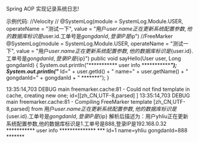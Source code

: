 Spring AOP 实现记录系统日志!

示例代码:
 //Velocity
    // @SystemLog(module = SystemLog.Module.USER, operateName = "测试一下", value = "用户$user.name正在更新系统配置参数,他的数据库标识是$user.id.工单号是$gongdanId,登录IP是$ip")
    //FreeMarker
    @SystemLog(module = SystemLog.Module.USER, operateName = "测试一下", value = "用户${user.name}正在更新系统配置参数,他的数据库标识是${user.id}.工单号是${gongdanId},登录IP是${ip}")
    public void sayHello(User user, Long gongdanId) {
        System.out.println("*********** user info **************");
        System.out.println("*** Id=" + user.getId() + " name=" + user.getName() + " gongdanId=" + gongdanId + " *******");
    }
	

13:35:14,703 DEBUG main freemarker.cache:81 - Could not find template in cache, creating new one; id=[[zh_CN,UTF-8,parsed] ]
13:35:14,703 DEBUG main freemarker.cache:81 - Compiling FreeMarker template [zh_CN,UTF-8,parsed]  from 用户${user.name}正在更新系统配置参数,他的数据库标识是${user.id}.工单号是${gongdanId},登录IP是${ip}
解析后描述为：用户yhliu正在更新系统配置参数,他的数据库标识是1.工单号是888,登录IP是192.168.0.32
*********** user info **************
*** Id=1 name=yhliu gongdanId=888 *******

